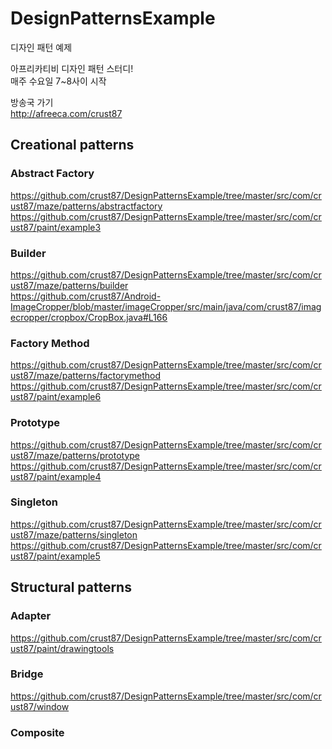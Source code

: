 # DesignPatternsExample
디자인 패턴 예제

아프리카티비 디자인 패턴 스터디!<br />
매주 수요일 7~8사이 시작

방송국 가기<br />
http://afreeca.com/crust87

## Creational patterns

### Abstract Factory
https://github.com/crust87/DesignPatternsExample/tree/master/src/com/crust87/maze/patterns/abstractfactory <br />
https://github.com/crust87/DesignPatternsExample/tree/master/src/com/crust87/paint/example3 <br />

### Builder
https://github.com/crust87/DesignPatternsExample/tree/master/src/com/crust87/maze/patterns/builder <br />
https://github.com/crust87/Android-ImageCropper/blob/master/imageCropper/src/main/java/com/crust87/imagecropper/cropbox/CropBox.java#L166

### Factory Method
https://github.com/crust87/DesignPatternsExample/tree/master/src/com/crust87/maze/patterns/factorymethod <br />
https://github.com/crust87/DesignPatternsExample/tree/master/src/com/crust87/paint/example6 <br />

### Prototype
https://github.com/crust87/DesignPatternsExample/tree/master/src/com/crust87/maze/patterns/prototype <br />
https://github.com/crust87/DesignPatternsExample/tree/master/src/com/crust87/paint/example4 <br />

### Singleton
https://github.com/crust87/DesignPatternsExample/tree/master/src/com/crust87/maze/patterns/singleton <br />
https://github.com/crust87/DesignPatternsExample/tree/master/src/com/crust87/paint/example5 <br />

## Structural patterns

### Adapter
https://github.com/crust87/DesignPatternsExample/tree/master/src/com/crust87/paint/drawingtools <br />

### Bridge
https://github.com/crust87/DesignPatternsExample/tree/master/src/com/crust87/window <br />

### Composite